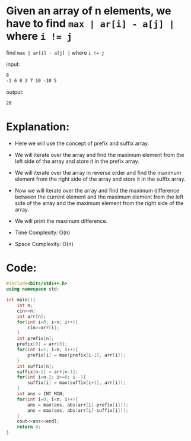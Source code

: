 # Given an array of n elements, we have to find `max | ar[i] - a[j] |` where `i != j`

find `max | ar[i] - a[j] |` where `i != j`

input:
```md
8
-3 6 8 2 7 10 -10 5
```

output:
```md
20
```

# Explanation:
- Here we will use the concept of prefix and suffix array.
- We will iterate over the array and find the maximum element from the left side of the array and store it in the prefix array.
- We will iterate over the array in reverse order and find the maximum element from the right side of the array and store it in the suffix array.
- Now we will iterate over the array and find the maximum difference between the current element and the maximum element from the left side of the array and the maximum element from the right side of the array.
- We will print the maximum difference.

- Time Complexity: O(n)
- Space Complexity: O(n)

# Code:
```cpp
#include<bits/stdc++.h>
using namespace std;

int main(){
    int n;
    cin>>n;
    int arr[n];
    for(int i=0; i<n; i++){
        cin>>arr[i];
    }
    int prefix[n];
    prefix[0] = arr[0];
    for(int i=1; i<n; i++){
        prefix[i] = max(prefix[i-1], arr[i]);
    }
    int suffix[n];
    suffix[n-1] = arr[n-1];
    for(int i=n-2; i>=0; i--){
        suffix[i] = max(suffix[i+1], arr[i]);
    }
    int ans = INT_MIN;
    for(int i=0; i<n; i++){
        ans = max(ans, abs(arr[i]-prefix[i]));
        ans = max(ans, abs(arr[i]-suffix[i]));
    }
    cout<<ans<<endl;
    return 0;
}
```

